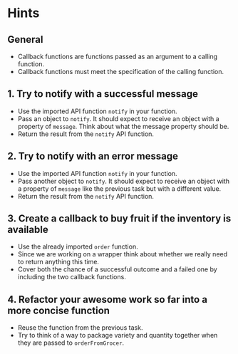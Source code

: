 # Hints

## General

- Callback functions are functions passed as an argument to a calling function.
- Callback functions must meet the specification of the calling function.

## 1. Try to notify with a successful message

- Use the imported API function `notify` in your function.
- Pass an object to `notify`. It should expect to receive an object with a property of `message`. Think about what the message property should be.
- Return the result from the `notify` API function.

## 2. Try to notify with an error message

- Use the imported API function `notify` in your function.
- Pass another object to `notify`. It should expect to receive an object with a property of `message` like the previous task but with a different value.
- Return the result from the `notify` API function.

## 3. Create a callback to buy fruit if the inventory is available

- Use the already imported `order` function.
- Since we are working on a wrapper think about whether we really need to return anything this time.
- Cover both the chance of a successful outcome and a failed one by including the two callback functions.

## 4. Refactor your awesome work so far into a more concise function

- Reuse the function from the previous task.
- Try to think of a way to package variety and quantity together when they are passed to `orderFromGrocer`.
